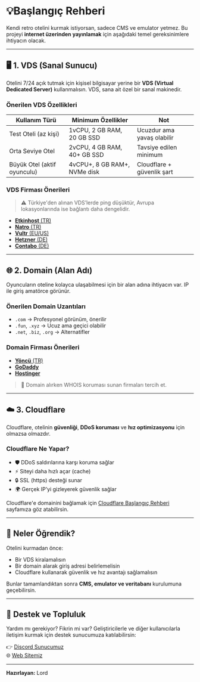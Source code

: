 # 💡Başlangıç Rehberi

Kendi retro otelini kurmak istiyorsan, sadece CMS ve emulator yetmez. Bu projeyi **internet üzerinden yayınlamak** için aşağıdaki temel gereksinimlere ihtiyacın olacak.

---

## 🖥️ 1. VDS (Sanal Sunucu)

Otelini 7/24 açık tutmak için kişisel bilgisayar yerine bir **VDS (Virtual Dedicated Server)** kullanmalısın. VDS, sana ait özel bir sanal makinedir.

### Önerilen VDS Özellikleri

| Kullanım Türü | Minimum Özellikler | Not |
|---------------|--------------------|-----|
| Test Oteli (az kişi) | 1vCPU, 2 GB RAM, 20 GB SSD | Ucuzdur ama yavaş olabilir |
| Orta Seviye Otel | 2vCPU, 4 GB RAM, 40+ GB SSD | Tavsiye edilen minimum |
| Büyük Otel (aktif oyunculu) | 4vCPU+, 8 GB RAM+, NVMe disk | Cloudflare + güvenlik şart |

### VDS Firması Önerileri
> ⚠️ Türkiye'den alınan VDS’lerde ping düşüktür, Avrupa lokasyonlarında ise bağlantı daha dengelidir.

- [**Etkinhost** (TR)](https://www.etkinhost.com.tr)
- [**Natro** (TR)](https://www.natro.com)
- [**Vultr** (EU/US)](https://www.vultr.com/)
- [**Hetzner** (DE)](https://www.hetzner.com/)
- [**Contabo** (DE)](https://contabo.com/)

---

## 🌐 2. Domain (Alan Adı)

Oyuncuların oteline kolayca ulaşabilmesi için bir alan adına ihtiyacın var. IP ile giriş amatörce görünür.

### Önerilen Domain Uzantıları

- `.com` → Profesyonel görünüm, önerilir  
- `.fun`, `.xyz` → Ucuz ama geçici olabilir  
- `.net`, `.biz`, `.org` → Alternatifler  

### Domain Firması Önerileri

- [**Yöncü** (TR)](https://www.yoncu.com/)
- [**GoDaddy**](https://www.godaddy.com/)
- [**Hostinger**](https://www.hostinger.com/tr)

> 🔐 Domain alırken WHOIS koruması sunan firmaları tercih et.

---

## ☁️ 3. Cloudflare

Cloudflare, otelinin **güvenliği**, **DDoS koruması** ve **hız optimizasyonu** için olmazsa olmazdır.

### Cloudflare Ne Yapar?

- 🛡️ DDoS saldırılarına karşı koruma sağlar  
- ⚡ Siteyi daha hızlı açar (cache)  
- 🔒 SSL (https) desteği sunar  
- 🌍 Gerçek IP’yi gizleyerek güvenlik sağlar  

Cloudflare'e domainini bağlamak için [Cloudflare Başlangıç Rehberi](./cloudflare-rehberi.md) sayfamıza göz atabilirsin.

---

## 🎯 Neler Öğrendik?

Otelini kurmadan önce:

- Bir VDS kiralamalısın  
- Bir domain alarak giriş adresi belirlemelisin  
- Cloudflare kullanarak güvenlik ve hız avantajı sağlamalısın  

Bunlar tamamlandıktan sonra **CMS, emulator ve veritabanı** kurulumuna geçebilirsin.

---

## 💬 Destek ve Topluluk

Yardım mı gerekiyor? Fikrin mi var? Geliştiricilerle ve diğer kullanıcılarla iletişim kurmak için destek sunucumuza katılabilirsin:

👉 [Discord Sunucumuz](https://discord.gg/YgeZNjc2ef)  
🌐 [Web Sitemiz](https://www.retrosen.biz)

---

**Hazırlayan:** Lord  
